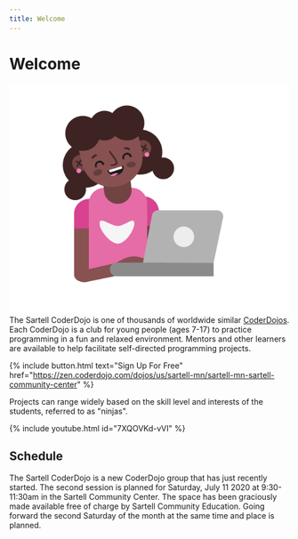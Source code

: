 ```yaml
---
title: Welcome
---
```


# Welcome

![ninja](/img/CD-Character-Female-2-4.png#right)
The Sartell CoderDojo is one of thousands of worldwide similar [CoderDojos](https://coderdojo.com/).
Each CoderDojo is a club for young people (ages 7-17) to practice programming in a fun and relaxed
environment. Mentors and other learners are available to help facilitate self-directed programming projects.

{% include button.html text="Sign Up For Free" href="https://zen.coderdojo.com/dojos/us/sartell-mn/sartell-mn-sartell-community-center" %}

Projects can range widely based on the skill level and interests of the students, referred to as "ninjas".

{% include youtube.html id="7XQOVKd-vVI" %}

## Schedule
The Sartell CoderDojo is a new CoderDojo group that has just recently started. The second session is planned for 
Saturday, July 11 2020 at 9:30-11:30am in the Sartell Community Center. The space has been graciously made available 
free of charge by Sartell Community Education. Going forward the second Saturday of the month at the same time and place 
is planned.
